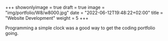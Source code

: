 +++
showonlyimage = true
draft = true
image = "img/portfolio/W8/w8000.jpg"
date = "2022-06-12T19:48:22+02:00"
title = "Website Development"
weight = 5
+++

Programming a simple clock was a good way to get the coding portfolio going.